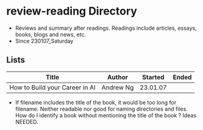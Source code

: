 # review-reading Directory 
- Reviews and summary after readings. Readings include articles, essays, books, blogs and news, etc. 
- Since 230107_Saturday
  
## Lists
Title|Author|Started|Ended|
|-|-|-|-|
|How to Build your Career in AI|Andrew Ng|23.01.07||

- If filename includes the title of the book, it would be too long for filename. Neither readable nor good for naming directories and files. How do I identify a book without mentioning the title of the book ? Ideas NEEDED.